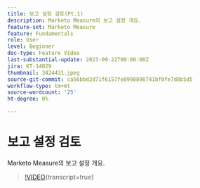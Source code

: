 ```yaml
---
title: 보고 설정 검토(Pt.1)
description: Marketo Measure의 보고 설정 개요.
feature-set: Marketo Measure
feature: Fundamentals
role: User
level: Beginner
doc-type: Feature Video
last-substantial-update: 2023-09-22T00:00:00Z
jira: KT-14029
thumbnail: 3424431.jpeg
source-git-commit: ca56bbd2d71f6157fe8990898741bf0fe7d8b5d5
workflow-type: tm+mt
source-wordcount: '25'
ht-degree: 0%

---
```



# 보고 설정 검토

Marketo Measure의 보고 설정 개요.

>[!VIDEO](https://video.tv.adobe.com/v/3424431/?learn=on){transcript=true}
